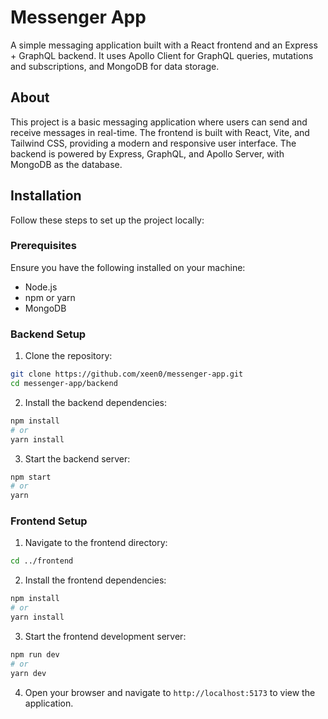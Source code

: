 
# Messenger App

A simple messaging application built with a React frontend and an Express + GraphQL backend. It uses Apollo Client for GraphQL queries, mutations and subscriptions, and MongoDB for data storage.

## About

This project is a basic messaging application where users can send and receive messages in real-time. The frontend is built with React, Vite, and Tailwind CSS, providing a modern and responsive user interface. The backend is powered by Express, GraphQL, and Apollo Server, with MongoDB as the database.

## Installation

Follow these steps to set up the project locally:

### Prerequisites

Ensure you have the following installed on your machine:
- Node.js
- npm or yarn
- MongoDB

### Backend Setup

1. Clone the repository:

```bash
git clone https://github.com/xeen0/messenger-app.git
cd messenger-app/backend
```

2. Install the backend dependencies:

```bash
npm install
# or
yarn install
```

3. Start the backend server:

```bash
npm start
# or
yarn
```

### Frontend Setup

1. Navigate to the frontend directory:

```bash
cd ../frontend
```

2. Install the frontend dependencies:

```bash
npm install
# or
yarn install
```

3. Start the frontend development server:

```bash
npm run dev
# or
yarn dev
```

4. Open your browser and navigate to `http://localhost:5173` to view the application.
